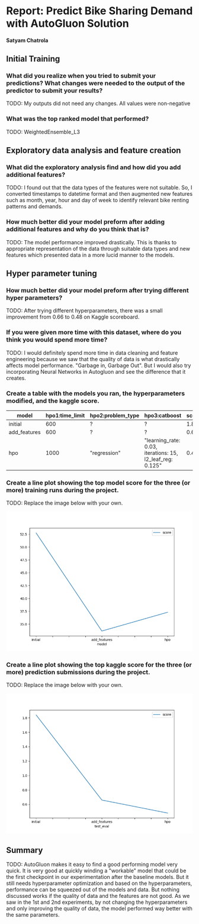 # Report: Predict Bike Sharing Demand with AutoGluon Solution
#### Satyam Chatrola

## Initial Training
### What did you realize when you tried to submit your predictions? What changes were needed to the output of the predictor to submit your results?
TODO: My outputs did not need any changes. All values were non-negative

### What was the top ranked model that performed?
TODO: WeightedEnsemble_L3

## Exploratory data analysis and feature creation
### What did the exploratory analysis find and how did you add additional features?
TODO: I found out that the data types of the features were not suitable. So, I converted timestamps to datetime format and then augmented new features such as month, year, hour and day of week to identify relevant bike renting patterns and demands.

### How much better did your model preform after adding additional features and why do you think that is?
TODO: The model performance improved drastically. This is thanks to appropriate representation of the data through suitable data types and new features which presented data in a more lucid manner to the models.

## Hyper parameter tuning
### How much better did your model preform after trying different hyper parameters?
TODO: After trying different hyperparameters, there was a small improvement from 0.66 to 0.48 on Kaggle scoreboard.

### If you were given more time with this dataset, where do you think you would spend more time?
TODO: I would definitely spend more time in data cleaning and feature engineering because we saw that the quality of data is what drastically affects model performance. "Garbage in, Garbage Out". But I would also try incorporating Neural Networks in Autogluon and see the difference that it creates.

### Create a table with the models you ran, the hyperparameters modified, and the kaggle score.
|model|hpo1:time_limit|hpo2:problem_type|hpo3:catboost|score|
|--|--|--|--|--|
|initial|600|?|?|1.84|
|add_features|600|?|?|0.66|
|hpo|1000|"regression"|"learning_rate: 0.03, iterations: 15, l2_leaf_reg: 0.125"|0.48|

### Create a line plot showing the top model score for the three (or more) training runs during the project.

TODO: Replace the image below with your own.

![model_train_score.png](./model_train_score.png)

### Create a line plot showing the top kaggle score for the three (or more) prediction submissions during the project.

TODO: Replace the image below with your own.

![model_test_score.png](./model_test_score.png)

## Summary
TODO: AutoGluon makes it easy to find a good performing model very quick. It is very good at quickly winding a "workable" model that could be the first checkpoint in our experimentation after the baseline models. But it still needs hyperparameter optimization and based on the hyperparameters, performance can be squeezed out of the models and data. But nothing discussed works if the quality of data and the features are not good. As we saw in the 1st and 2nd experiments, by not changing the hyperparameters and only improving the quality of data, the model performed way better with the same parameters.
